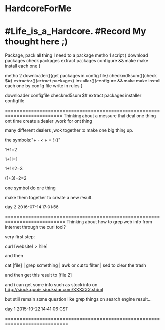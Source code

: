 # HardcoreForMe
#Life_is_a_Hardcore. 
#Record My thought here ;)
==========================================================================
Package, pack all thing I need to a package
metho 1
script {
download packages
check packages
extract packages
configure && make make install each one 
}

metho 2
downloader(){get packages in config file}
checkmd5sum(){check $#}
extractor(){extract packages}
installer(){configure && make make install each one by config file write in rules }

downloader configfile 
checkmd5sum $#
extract packages
installer configfile


==========================================================================
Thinking about a messure that deal one thing ont time 
create a dealer ,work for ont thing

many different dealers ,wok together to make one big thing up.

 the symbols:"+ - × ÷ = ! ()"
 
1+1=2

1+1!=1

1+1×2=3

(1+3)÷2=2

one symbol do one thing

make them together to create a new result.

day 2 2016-07-14 17:01:58

=========================================================================== 
Thinking about how to grep web info from internet through the curl tool?

very first step:

curl [website] > [file]

and then 

cat [file] |  grep something | awk or cut to filter | sed to clear the trash 

and then get this result to [file 2]

and i can get some info such as stock info on http://stock.quote.stockstar.com/XXXXXX.shtml 

but stiil  remain some question like grep things on search engine result...

day 1 2015-10-22 14:41:06 CST

============================================================================

